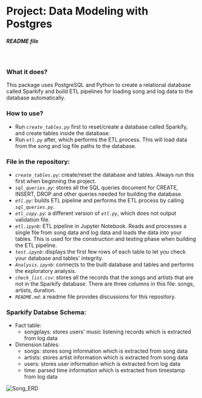 # Project: Data Modeling with Postgres
##### _README file_
&nbsp;
### What it does?

This package uses PostgreSQL and Python to create a relational database called Sparkify and build ETL pipelines for loading song and log data to the database automatically.


### How to use?

- Run _`create_tables.py`_ first to reset/create a database called Sparkify, and create tables inside the database.
- Run _`etl.py`_ after, which performs the ETL process. This will load data from the song and log file paths to the database.

### File in the repository:
- _`create_tables.py`_: create/reset the database and tables. Always run this first when beginning the project.
- _`sql_queries.py`_: stores all the SQL queries document for CREATE, INSERT, DROP and other queries needed for building the database.
- _`etl.py`_: builds ETL pipeline and performs the ETL process by calling _`sql_queries.py`_.
- _`etl_copy.py`_: a different version of _`etl.py`_, which does not output validation file.
- _`etl.ipynb`_: ETL pipeline in Jupyter Notebook. Reads and processes a single file from song data and log data and loads the data into your tables. This is used for the construction and testing phase when building the ETL pipeline.
- _`test.ipynb`_: displays the first few rows of each table to let you check your database and tables' integrity.
- _`Analysis.ipynb`_: connects to the built database and tables and performs the exploratory analysis.
- _`check_list.csv`_: stores all the records that the songs and artists that are not in the Sparkify database. There are three columns in this file: songs, artists, duration.
- _`README.md`_: a readme file provides discussions for this repository.

### Sparkify Databse Schema:

- Fact table:
  - songplays: stores users' music listening records which is extracted from log data
- Dimension tables:
  - songs: stores song information which is extracted from song data
  - artists: stores artist information which is extracted from song data
  - users: stores user information which is extracted from log data
  - time: parsed time information which is extracted from timestamp from log data

![Song_ERD](https://udacity-reviews-uploads.s3.us-west-2.amazonaws.com/_attachments/339318/1586016120/Song_ERD.png)
